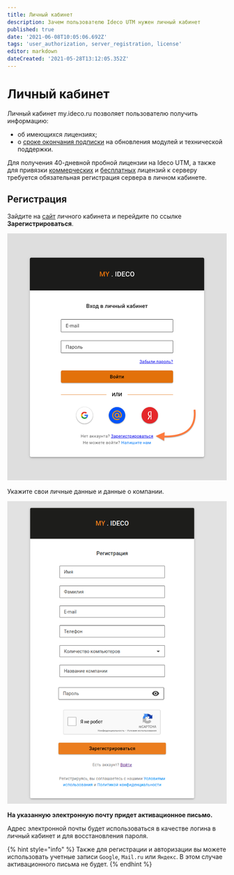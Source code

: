 ```yaml
---
title: Личный кабинет
description: Зачем пользователю Ideco UTM нужен личный кабинет
published: true
date: '2021-06-08T10:05:06.692Z'
tags: 'user_authorization, server_registration, license'
editor: markdown
dateCreated: '2021-05-28T13:12:05.352Z'
---
```


# Личный кабинет

Личный кабинет my.ideco.ru позволяет пользователю получить информацию:

* об имеющихся лицензиях;
* о [сроке окончания подписки](https://2020.ideco.ru/development) на обновления модулей и технической поддержки.

Для получения 40-дневной пробной лицензии на Ideco UTM, а также для привязки [коммерческих](https://2020.ideco.ru/buy) и [бесплатных](https://ideco.ru/products/ics/free-edition) лицензий к серверу требуется обязательная регистрация сервера в личном кабинете.

## Регистрация

Зайдите на [сайт](https://my.ideco.ru/#/login/?next=/utm/license/) личного кабинета и перейдите по ссылке **Зарегистрироваться**.

![](../.gitbook/assets/1._регистрация.png)

Укажите свои личные данные и данные о компании. 

![](../.gitbook/assets/reglk%20%281%29%20%281%29%20%281%29.png)

**На указанную электронную почту придет активационное письмо.**

Адрес электронной почты будет использоваться в качестве логина в личный кабинет и для восстановления пароля.

{% hint style="info" %}
Также для регистрации и авторизации вы можете использовать учетные записи `Google`, `Mail.ru` или `Яндекс`. В этом случае активационного письма не будет. 
{% endhint %}

